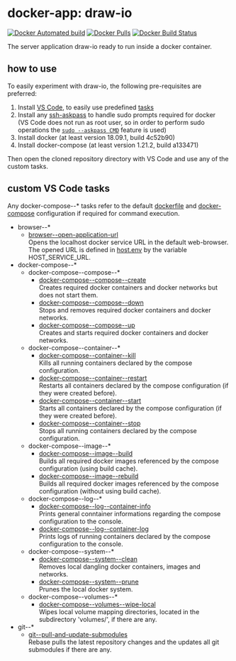 # docker-app: draw-io

[![Docker Automated build](https://img.shields.io/docker/automated/talsenteam/docker-draw-io.svg?style=for-the-badge)](https://hub.docker.com/r/talsenteam/docker-draw-io/)
[![Docker Pulls](https://img.shields.io/docker/pulls/talsenteam/docker-draw-io.svg?style=for-the-badge)](https://hub.docker.com/r/talsenteam/docker-draw-io/)
[![Docker Build Status](https://img.shields.io/docker/build/talsenteam/docker-draw-io.svg?style=for-the-badge)](https://hub.docker.com/r/talsenteam/docker-draw-io/)

The server application draw-io ready to run inside a docker container.

## how to use

To easily experiment with draw-io, the following pre-requisites are preferred:

1. Install [VS Code](https://code.visualstudio.com/), to easily use predefined [tasks](.vscode/tasks.json)
2. Install any [ssh-askpass](https://man.openbsd.org/ssh-askpass.1) to handle sudo prompts required for docker  
   (VS Code does not run as root user, so in order to perform sudo operations the [`sudo --askpass CMD`](bash/util/elevate.sh) feature is used)
3. Install docker (at least version 18.09.1, build 4c52b90)
4. Install docker-compose (at least version 1.21.2, build a133471)

Then open the cloned repository directory with VS Code and use any of the custom tasks.

## custom VS Code tasks

Any docker-compose--* tasks refer to the default [dockerfile](docker/server--draw-io/default.docker) and [docker-compose](docker-compose/server--draw-io/default.docker-compose) configuration if required for command execution.

- browser--*
  - [browser--open-application-url](bash-commands/browser--open-application-url.sh)  
    Opens the localhost docker service URL in the default web-browser. The opened URL is defined in [host.env](host.env) by the variable HOST_SERVICE_URL.
- docker-compose--*
  - docker-compose--compose--*
    - [docker-compose--compose--create](bash-commands/docker-compose--compose--create.sh)  
      Creates required docker containers and docker networks but does not start them.
    - [docker-compose--compose--down](bash-commands/docker-compose--compose--down.sh)  
      Stops and removes required docker containers and docker networks.
    - [docker-compose--compose--up](bash-commands/docker-compose--compose--up.sh)  
      Creates and starts required docker containers and docker networks.
  - docker-compose--container--*
    - [docker-compose--container--kill](bash-commands/docker-compose--container--kill.sh)  
      Kills all running containers declared by the compose configuration.
    - [docker-compose--container--restart](bash-commands/docker-compose--container--restart.sh)  
      Restarts all containers declared by the compose configuration (if they were created before).
    - [docker-compose--container--start](bash-commands/docker-compose--container--start.sh)  
      Starts all containers declared by the compose configuration (if they were created before).
    - [docker-compose--container--stop](bash-commands/docker-compose--container--stop.sh)  
      Stops all running containers declared by the compose configuration.
  - docker-compose--image--*
    - [docker-compose--image--build](bash-commands/docker-compose--image--build.sh)  
      Builds all required docker images referenced by the compose configuration (using build cache).
    - [docker-compose--image--rebuild](bash-commands/docker-compose--image--rebuild.sh)  
      Builds all required docker images referenced by the compose configuration (without using build cache).
  - docker-compose--log--*
    - [docker-compose--log--container-info](bash-commands/docker-compose--log--container-info.sh)  
      Prints general conntainer informations regarding the compose configuration to the console.
    - [docker-compose--log--container-log](bash-commands/docker-compose--log--container-log.sh)  
      Prints logs of running containers declared by the compose configuration to the console.
  - docker-compose--system--*
    - [docker-compose--system--clean](bash-commands/docker-compose--system--clean.sh)  
      Removes local dangling docker containers, images and networks.
    - [docker-compose--system--prune](bash-commands/docker-compose--system--prune.sh)  
      Prunes the local docker system.
  - docker-compose--volumes--*
    - [docker-compose--volumes--wipe-local](bash-commands/docker-compose--volumes--wipe-local.sh)  
      Wipes local volume mapping directories, located in the subdirectory 'volumes/', if there are any.
- git--*
  - [git--pull-and-update-submodules](bash-commands/git--pull-and-update-submodules.sh)  
    Rebase pulls the latest repository changes and the updates all git submodules if there are any.
